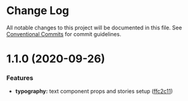 # Change Log

All notable changes to this project will be documented in this file.
See [Conventional Commits](https://conventionalcommits.org) for commit guidelines.

# 1.1.0 (2020-09-26)


### Features

* **typography:** text component props and stories setup ([ffc2c11](https://github.com/thinkspaces/spark/commit/ffc2c11ed865946902ce5df27a58c69633e220df))
